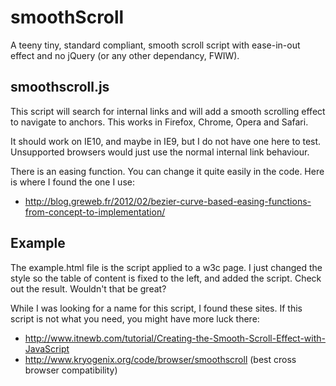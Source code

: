 smoothScroll
============

A teeny tiny, standard compliant, smooth scroll script with ease-in-out effect and no jQuery (or any other dependancy, FWIW).

smoothscroll.js
-
This script will search for internal links and will add a smooth scrolling effect to navigate to anchors.
This works in Firefox, Chrome, Opera and Safari.

It should work on IE10, and maybe in IE9, but I do not have one here to test.
Unsupported browsers would just use the normal internal link behaviour.

There is an easing function. You can change it quite easily in the code. Here is where I found the one I use:
- http://blog.greweb.fr/2012/02/bezier-curve-based-easing-functions-from-concept-to-implementation/

Example
-
The example.html file is the script applied to a w3c page. I just changed the style so the table of content is fixed to the left, and added the script.
Check out the result. Wouldn't that be great?


While I was looking for a name for this script, I found these sites. If this script is not what you need, you might have more luck there:
- http://www.itnewb.com/tutorial/Creating-the-Smooth-Scroll-Effect-with-JavaScript
- http://www.kryogenix.org/code/browser/smoothscroll (best cross browser compatibility)
